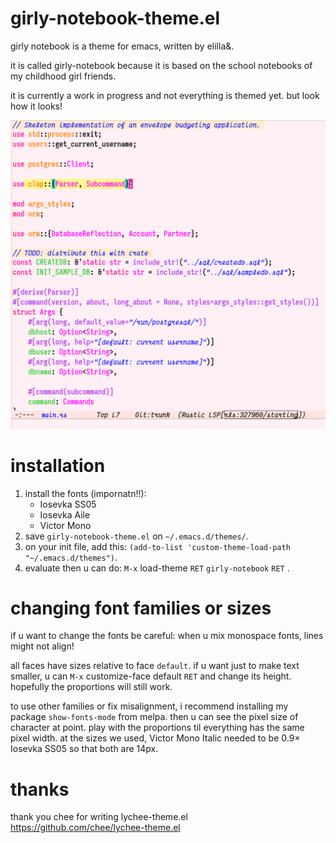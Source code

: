 girly-notebook-theme.el
=======================

girly notebook is a theme for emacs, written by elilla&.

it is called girly-notebook because it is based on the school notebooks of my childhood girl friends.

it is currently a work in progress and not everything is themed yet.  but look how it looks!

![A screenshot of the theme. The pallete is vivid and feminine, and elements such as strings and comments are in cusrive.](/screenshot2.png?raw=true)

installation
============

1. install the fonts (impornatn!!):
   - Iosevka SS05
   - Iosevka Aile
   - Victor Mono
2. save `girly-notebook-theme.el` on `~/.emacs.d/themes/`.
3. on your init file, add this: `(add-to-list 'custom-theme-load-path "~/.emacs.d/themes")`.
4. evaluate then u can do: `M-x` load-theme `RET` `girly-notebook` `RET` .


changing font families or sizes
===============================

if u want to change the fonts be careful: when u mix monospace fonts, lines might not align!

all faces have sizes relative to face `default`.  if u want just to make text smaller, u can `M-x` customize-face default `RET` and change its height.  hopefully the proportions will still work.

to use other families or fix misalignment, i recommend installing my package `show-fonts-mode` from melpa.  then u can see the pixel size of character at point.  play with the proportions til everything has the same pixel width.  at the sizes we used, Victor Mono Italic needed to be 0.9× Iosevka SS05 so that both are 14px.

thanks
======

thank you chee for writing lychee-theme.el    
https://github.com/chee/lychee-theme.el
